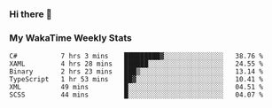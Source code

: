 ### Hi there 👋

<!--
**royschrauwen/royschrauwen** is a ✨ _special_ ✨ repository because its `README.md` (this file) appears on your GitHub profile.

Here are some ideas to get you started:

- 🔭 I’m currently working on ...
- 🌱 I’m currently learning ...
- 👯 I’m looking to collaborate on ...
- 🤔 I’m looking for help with ...
- 💬 Ask me about ...
- 📫 How to reach me: ...
- 😄 Pronouns: ...
- ⚡ Fun fact: ...
-->


### My WakaTime Weekly Stats
<!--START_SECTION:waka-->

```text
C#           7 hrs 3 mins    █████████▓░░░░░░░░░░░░░░░   38.76 %
XAML         4 hrs 28 mins   ██████░░░░░░░░░░░░░░░░░░░   24.55 %
Binary       2 hrs 23 mins   ███▒░░░░░░░░░░░░░░░░░░░░░   13.14 %
TypeScript   1 hr 53 mins    ██▓░░░░░░░░░░░░░░░░░░░░░░   10.41 %
XML          49 mins         █░░░░░░░░░░░░░░░░░░░░░░░░   04.51 %
SCSS         44 mins         █░░░░░░░░░░░░░░░░░░░░░░░░   04.07 %
```

<!--END_SECTION:waka-->
